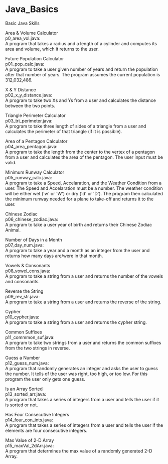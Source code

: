 # Java_Basics
Basic Java Skills

Area & Volume Calculator<br>
p0_area_vol.java:<br>
A program that takes a radius and a length of a cylinder and computes its area and volume, which
it returns to the user.

Future Population Calculator<br>
p01_pop_calc.java:<br>
A program to take a user given number of years and return the population after that number of years.
The program assumes the current population is 312,032,486.

X & Y Distance<br>
p02_x_y_distance.java:<br>
A program to take two Xs and Ys from a user and calculates the distance between the two points.

Triangle Perimeter Calculator<br>
p03_tri_perimeter.java:<br>
A program to take three length of sides of a triangle from a user and calculates the perimeter of that
triangle (if it is possible).

Area of a Pentagon Calculator<br>
p04_area_pentagon.java:<br>
A program to take the length from the center to the vertex of a pentagon from a user and calculates the area
of the pentagon.  The user input must be valid.

Minimum Runway Calculator<br>
p05_runway_calc.java:<br>
A program to take a Speed, Accelaration, and the Weather Condition from a user. The Speed and Accelaration
must be a number.  The weather condition will be either wet ('w' or 'W') or dry ('d' or 'D').  The program
then calculated the minimum runway needed for a plane to take-off and returns it to the user.

Chinese Zodiac<br>
p06_chinese_zodiac.java:<br>
A program to take a user year of birth and returns their Chinese Zodiac Animal.

Number of Days in a Month<br>
p07_day_num.java:<br>
A program to take a year and a month as an integer from the user and returns how many days are/were in that month.

Vowels & Consonants<br>
p08_vowel_cons.java:<br>
A program to take a string from a user and returns the number of the vowels and consonants.

Reverse the String<br>
p09_rev_str.java:<br>
A program to take a string from a user and returns the reverse of the string.

Cypher<br>
p10_cypher.java:<br>
A program to take a string from a user and returns the cypher string.

Common Suffixes<br>
p11_commmon_suf.java:<br>
A program to take two strings from a user and returns the common suffixes from the two strings in reverse.

Guess a Number<br>
p12_guess_num.java:<br>
A program that randomly generates an integer and asks the user to guess the number.  It tells of the user was
right, too high, or too low.  For this program the user only gets one guess.

Is an Array Sorted<br>
p13_sorted_arr.java:<br>
A program that takes a series of integers from a user and tells the user if it is sorted or not.

Has Four Consecutive Integers<br>
p14_four_con_ints.java:<br>
A program that takes a series of integers from a user and tells the user if the elements are four consecutive integers.

Max Value of 2-D Array<br>
p15_maxVal_2dArr.java:<br>
A program that determines the max value of a randomly generated 2-D Array.